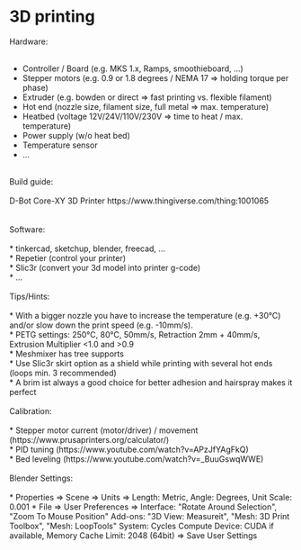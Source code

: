 3D printing
===========

Hardware:<br />
<br />
* Controller / Board (e.g. MKS 1.x, Ramps, smoothieboard, ...)<br />
* Stepper motors (e.g. 0.9 or 1.8 degrees / NEMA 17 => holding torque per phase)<br />
* Extruder (e.g. bowden or direct => fast printing vs. flexible filament)<br />
* Hot end (nozzle size, filament size, full metal => max. temperature)<br />
* Heatbed (voltage 12V/24V/110V/230V => time to heat / max. temperature)<br />
* Power supply (w/o heat bed)<br />
* Temperature sensor<br />
* ...
<br />
Build guide:<br />
<br />
D-Bot Core-XY 3D Printer https://www.thingiverse.com/thing:1001065<br />
<br />
<br />
Software:<br />
<br />
* tinkercad, sketchup, blender, freecad, ...<br />
* Repetier (control your printer)<br />
* Slic3r (convert your 3d model into printer g-code)<br />
* ...<br />
<br />
Tips/Hints:<br />
<br />
* With a bigger nozzle you have to increase the temperature (e.g. +30°C) and/or slow down the print speed (e.g. -10mm/s).<br />
* PETG settings: 250°C, 80°C, 50mm/s, Retraction 2mm + 40mm/s, Extrusion Multiplier <1.0 and >0.9<br />
* Meshmixer has tree supports<br />
* Use Slic3r skirt option as a shield while printing with several hot ends (loops min. 3 recommended)<br />
* A brim ist always a good choice for better adhesion and hairspray makes it perfect<br />
<br />
Calibration:<br />
<br />
* Stepper motor current (motor/driver) / movement (https://www.prusaprinters.org/calculator/)<br />
* PID tuning (https://www.youtube.com/watch?v=APzJfYAgFkQ)<br />
* Bed leveling (https://www.youtube.com/watch?v=_BuuGswqWWE)<br />
<br />
Blender Settings:<br />
<br />
* Properties => Scene => Units => Length: Metric, Angle: Degrees, Unit Scale: 0.001
* File => User Preferences => 
  Interface: "Rotate Around Selection", "Zoom To Mouse Position"
  Add-ons: "3D View: Measureit", "Mesh: 3D Print Toolbox", "Mesh: LoopTools"
  System: Cycles Compute Device: CUDA if available, Memory Cache Limit: 2048 (64bit)
  => Save User Settings
<br />
